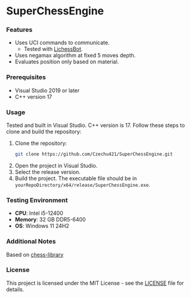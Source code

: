 # SuperChessEngine

### Features
* Uses UCI commands to communicate.
  * Tested with [LichessBot](https://github.com/lichess-bot-devs/lichess-bot).
* Uses negamax algorithm at fixed 5 moves depth.
* Evaluates position only based on material.

### Prerequisites
- Visual Studio 2019 or later
- C++ version 17

### Usage
Tested and built in Visual Studio. C++ version is 17. Follow these steps to clone and build the repository:

1. Clone the repository:
    ```sh
    git clone https://github.com/Czechu421/SuperChessEngine.git
    ```
2. Open the project in Visual Studio.
3. Select the release version.
4. Build the project. The executable file should be in `yourRepoDirectory/x64/release/SuperChessEngine.exe`.

### Testing Environment
* **CPU**: Intel i5-12400
* **Memory**: 32 GB DDR5-6400
* **OS**: Windows 11 24H2

### Additional Notes
Based on [chess-library](https://github.com/Disservin/chess-library)

### License
This project is licensed under the MIT License - see the [LICENSE](LICENSE.txt) file for details.
